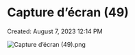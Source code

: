 # Capture d’écran (49)

Created: August 7, 2023 12:14 PM

![Capture d’écran (49).png](Capture%20d%E2%80%99e%CC%81cran%20(49)%205fb1b290596d40e5bfc6d48faebaced0/Capture_dcran_(49).png)